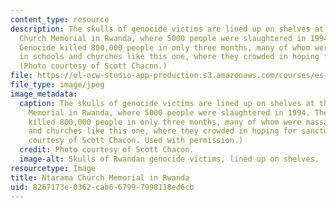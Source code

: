 ```yaml
---
content_type: resource
description: The skulls of genocide victims are lined up on shelves at the Ntarama
  Church Memorial in Rwanda, where 5000 people were slaughtered in 1994. The Rwandan
  Genocide killed 800,000 people in only three months, many of whom were massacred
  in schools and churches like this one, where they crowded in hoping for sanctuary.
  (Photo courtesy of Scott Chacon.)
file: https://ol-ocw-studio-app-production.s3.amazonaws.com/courses/es-246-current-events-and-social-issues-fall-2004/8267173e0362cab667997998118ed6cb_es-246f04.jpg
file_type: image/jpeg
image_metadata:
  caption: The skulls of genocide victims are lined up on shelves at the Ntarama Church
    Memorial in Rwanda, where 5000 people were slaughtered in 1994. The Rwandan Genocide
    killed 800,000 people in only three months, many of whom were massacred in schools
    and churches like this one, where they crowded in hoping for sanctuary. (Photo
    courtesy of Scott Chacon. Used with permission.)
  credit: Photo courtesy of Scott Chacon.
  image-alt: Skulls of Rwandan genocide victims, lined up on shelves.
resourcetype: Image
title: Ntarama Church Memorial in Rwanda
uid: 8267173e-0362-cab6-6799-7998118ed6cb
---
```

